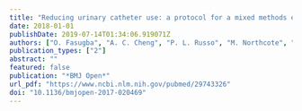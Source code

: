 ```yaml
---
title: "Reducing urinary catheter use: a protocol for a mixed methods evaluation of an electronic reminder system in hospitalised patients in Australia"
date: 2018-01-01
publishDate: 2019-07-14T01:34:06.919071Z
authors: ["O. Fasugba", "A. C. Cheng", "P. L. Russo", "M. Northcote", "H. Rosebrock", "B. G. Mitchell"]
publication_types: ["2"]
abstract: ""
featured: false
publication: "*BMJ Open*"
url_pdf: "https://www.ncbi.nlm.nih.gov/pubmed/29743326"
doi: "10.1136/bmjopen-2017-020469"
---
```


